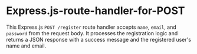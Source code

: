 # Express.js-route-handler-for-POST
This Express.js `POST /register` route handler accepts `name`, `email`, and `password` from the request body. It processes the registration logic  and returns a JSON response with a success message and the registered user's name and email.
